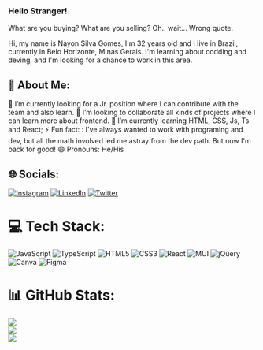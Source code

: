 ### Hello Stranger! 

What are you buying?
What are you selling?
Oh.. wait... Wrong quote.

Hi, my name is Nayon Silva Gomes, I'm 32 years old and I live in Brazil, currently in Belo Horizonte, Minas Gerais.
I'm learning about codding and deving, and I'm looking for a chance to work in this area.

## 💫 About Me:
🔭 I’m currently looking for a Jr. position where I can contribute with the team and also learn.
👯 I’m looking to collaborate all kinds of projects where I can learn more about frontend.
🌱 I’m currently learning HTML, CSS, Js, Ts and React;
⚡ Fun fact: : I've always wanted to work with programing and dev, but all the math involved led me astray from the dev path. But now I'm back for good!
😄 Pronouns: He/His

## 🌐 Socials:
[![Instagram](https://img.shields.io/badge/Instagram-%23E4405F.svg?logo=Instagram&logoColor=white)](https://instagram.com/@nayonsg) [![LinkedIn](https://img.shields.io/badge/LinkedIn-%230077B5.svg?logo=linkedin&logoColor=white)](https://linkedin.com/in/nayonsg) [![Twitter](https://img.shields.io/badge/Twitter-%231DA1F2.svg?logo=Twitter&logoColor=white)](https://twitter.com/@nayonsg) 

# 💻 Tech Stack:
![JavaScript](https://img.shields.io/badge/javascript-%23323330.svg?style=for-the-badge&logo=javascript&logoColor=%23F7DF1E) ![TypeScript](https://img.shields.io/badge/typescript-%23007ACC.svg?style=for-the-badge&logo=typescript&logoColor=white) ![HTML5](https://img.shields.io/badge/html5-%23E34F26.svg?style=for-the-badge&logo=html5&logoColor=white) ![CSS3](https://img.shields.io/badge/css3-%231572B6.svg?style=for-the-badge&logo=css3&logoColor=white) ![React](https://img.shields.io/badge/react-%2320232a.svg?style=for-the-badge&logo=react&logoColor=%2361DAFB) ![MUI](https://img.shields.io/badge/MUI-%230081CB.svg?style=for-the-badge&logo=material-ui&logoColor=white) ![jQuery](https://img.shields.io/badge/jquery-%230769AD.svg?style=for-the-badge&logo=jquery&logoColor=white) ![Canva](https://img.shields.io/badge/Canva-%2300C4CC.svg?style=for-the-badge&logo=Canva&logoColor=white) 	![Figma](https://img.shields.io/badge/figma-%23F24E1E.svg?style=for-the-badge&logo=figma&logoColor=white)
# 📊 GitHub Stats:
![](https://github-readme-stats.vercel.app/api?username=nayonsg&theme=dark&hide_border=true&include_all_commits=true&count_private=false)<br/>
![](https://github-readme-streak-stats.herokuapp.com/?user=nayonsg&theme=dark&hide_border=true)<br/>
![](https://github-readme-stats.vercel.app/api/top-langs/?username=nayonsg&theme=dark&hide_border=true&include_all_commits=true&count_private=false&layout=compact)
